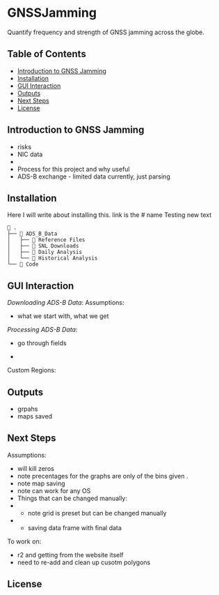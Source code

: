 # GNSSJamming
Quantify frequency and strength of GNSS jamming across the globe.

## Table of Contents
- [Introduction to GNSS Jamming](#introduction-to-gnss-jamming)
- [Installation](#installation)
- [GUI Interaction](#gui-interaction)
- [Outputs](#outputs)
- [Next Steps](#next-steps)
- [License](#license)

## Introduction to GNSS Jamming
- risks
- NIC data
- 
- Process for this project and why useful
- ADS-B exchange - limited data currently, just parsing

## Installation
Here I will write about installing this. link is the # name
Testing new text 

```
📁 .
├── 📁 ADS_B_Data
│   ├── 📁 Reference Files	
│   ├── 📁 SNL Downloads
│   ├── 📁 Daily Analysis
│   └── 📁 Historical Analysis
└── 📁 Code
```

## GUI Interaction 
_Downloading ADS-B Data_: 
Assumptions: 
- what we start with, what we get


_Processing ADS-B Data_:
- go through fields

- 



Custom Regions:

## Outputs
- grpahs
- maps saved

## Next Steps
Assumptions: 
- will kill zeros
- note precentages for the graphs are only of the bins given .
- note map saving
- note can work for any OS
- Things that can be changed manually:
-   - note grid is preset but can be changed manually
-   - saving data frame with final data
 
To work on: 
- r2 and getting from the website itself
- need to re-add and clean up cusotm polygons

## License
